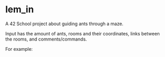 # lem_in

A 42 School project about guiding ants through a maze.

Input has the amount of ants, rooms and their coordinates, links between the rooms, and comments/commands.

For example:

